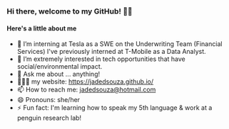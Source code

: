 ### Hi there, welcome to my GitHub! 👋🏾

<!--
**jadedsouza/jadedsouza** is a ✨ _special_ ✨ repository because its `README.md` (this file) appears on your GitHub profile.
-->
#### Here's a little about me
- 🔭 I’m interning at Tesla as a SWE on the Underwriting Team (Financial Services) I've previously interned at T-Mobile as a Data Analyst.
- 🌱 I’m extremely interested in tech opportunities that have social/environmental impact.
- 💬 Ask me about ... anything!
- 👩🏾‍💻  my website: https://jadedsouza.github.io/
- 📫 How to reach me: jadedsouza@hotmail.com
- 😄 Pronouns: she/her
- ⚡ Fun fact: I'm learning how to speak my 5th language & work at a penguin research lab!
